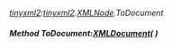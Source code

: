 _[tinyxml2](../../modules/tinyxml2/tinyxml2-module.md):[tinyxml2](../../modules/tinyxml2/tinyxml2-module.md).[XMLNode](../../modules/tinyxml2/tinyxml2-xmlnode.md).ToDocument_
##### Method ToDocument:[XMLDocument](../../modules/tinyxml2/tinyxml2-xmldocument.md)(  )
